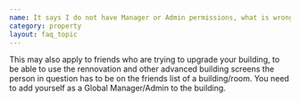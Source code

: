 ```yaml
---
name: It says I do not have Manager or Admin permissions, what is wrong ?
category: property
layout: faq_topic
---
```

This may also apply to friends who are trying to upgrade your building, to be able to use the rennovation and other advanced building screens the person in question has to be on the friends list of a building/room. You need to add yourself as a Global Manager/Admin to the building.